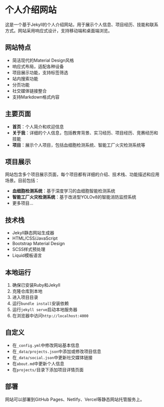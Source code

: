 # 个人介绍网站

这是一个基于Jekyll的个人介绍网站，用于展示个人信息、项目经历、技能和联系方式。网站采用响应式设计，支持移动端和桌面端浏览。

## 网站特点

* 简洁现代的Material Design风格
* 响应式布局，适配各种设备
* 项目展示功能，支持标签筛选
* 站内搜索功能
* 分页功能
* 社交媒体链接整合
* 支持Markdown格式内容

## 主要页面

* **首页**：个人简介和欢迎信息
* **关于我**：详细的个人信息，包括教育背景、实习经历、项目经历、竞赛经历和技能
* **项目**：展示个人项目，包括血细胞检测系统、智能工厂火灾检测系统等

## 项目展示

网站包含多个项目展示页面，每个项目都有详细的介绍、技术栈、功能描述和应用场景。目前包括：

* **血细胞检测系统**：基于深度学习的血细胞智能检测系统
* **智能工厂火灾检测系统**：基于改进型YOLOv8的智能消防监控系统
* 更多项目...

## 技术栈

* Jekyll静态网站生成器
* HTML/CSS/JavaScript
* Bootstrap Material Design
* SCSS样式预处理
* Liquid模板语言

## 本地运行

1. 确保已安装Ruby和Jekyll
2. 克隆仓库到本地
3. 进入项目目录
4. 运行`bundle install`安装依赖
5. 运行`jekyll serve`启动本地服务器
6. 在浏览器中访问`http://localhost:4000`

## 自定义

* 在`_config.yml`中修改网站基本信息
* 在`_data/projects.json`中添加或修改项目信息
* 在`_data/social.json`中更新社交媒体链接
* 在`about.md`中更新个人信息
* 在`projects/`目录下添加项目详情页面

## 部署

网站可以部署到GitHub Pages、Netlify、Vercel等静态网站托管服务上。

